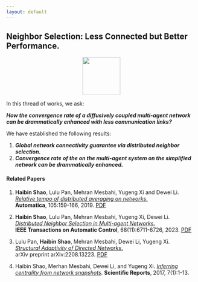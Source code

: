 ```yaml
---
layout: default
---
```



<script src="https://cdnjs.cloudflare.com/ajax/libs/d3/3.4.12/d3.js"></script>
<!-- <script src="{{site.baseurl}}/js/embed-d3.js"></script> -->

## Neighbor Selection: Less Connected but Better Performance.

<div align="center"><img src="../../../images/research/neighbor-selection/NS.png" height="100"  /></div>

In this thread of works, we ask:

***How the convergence rate of a diffusively coupled multi-agent network can be drammatically enhanced with less communication links?***

We have established the following results:

1. ***Global network connectivity guarantee via distributed neighbor selection.***
2. ***Convergence rate of the on the multi-agent system on the simplified network can be drammatically enhanced.*** 


#### Related Papers

1. **Haibin Shao**, Lulu Pan, Mehran Mesbahi, Yugeng Xi and Dewei Li.    
   [*Relative tempo of distributed averaging on networks*.](https://doi.org/10.1016/j.automatica.2019.03.004)     
    **Automatica**, 105:159-166, 2019. [PDF](https://doi.org/10.1016/j.automatica.2019.03.004)

2. **Haibin Shao**, Lulu Pan, Mehran Mesbahi, Yugeng Xi, Dewei Li.    
   [*Distributed Neighbor Selection in Multi-agent Networks*.](https://doi.org/10.1109/TAC.2023.3246425)    
   **IEEE Transactions on Automatic Control**, 68(11):6711-6726, 2023. [PDF](https://doi.org/10.1109/TAC.2023.3246425)

3. Lulu Pan, **Haibin Shao**, Mehran Mesbahi, Dewei Li, Yugeng Xi.    
   [*Structural Adaptivity of Directed Networks*.](https://arxiv.org/pdf/2208.13223)  
   arXiv preprint arXiv:2208.13223. [PDF](https://arxiv.org/pdf/2208.13223)
   
4. Haibin Shao, Merhan Mesbahi, Dewei Li, and Yugeng Xi. *[Inferring centrality from network snapshots](https://www.nature.com/articles/srep40642)*. **Scientific Reports**, 2017, 7(1):1-13.
